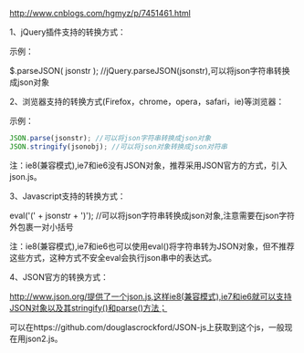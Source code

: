 http://www.cnblogs.com/hgmyz/p/7451461.html

1、jQuery插件支持的转换方式： 

 

示例：

 $.parseJSON( jsonstr ); //jQuery.parseJSON(jsonstr),可以将json字符串转换成json对象 

 

2、浏览器支持的转换方式(Firefox，chrome，opera，safari，ie)等浏览器：

示例：
```js
JSON.parse(jsonstr); //可以将json字符串转换成json对象 
JSON.stringify(jsonobj); //可以将json对象转换成json对符串 
```
 

注：ie8(兼容模式),ie7和ie6没有JSON对象，推荐采用JSON官方的方式，引入json.js。 

3、Javascript支持的转换方式： 

eval('(' + jsonstr + ')'); //可以将json字符串转换成json对象,注意需要在json字符外包裹一对小括号 

 注：ie8(兼容模式),ie7和ie6也可以使用eval()将字符串转为JSON对象，但不推荐这些方式，这种方式不安全eval会执行json串中的表达式。 

 

4、JSON官方的转换方式： 

 

http://www.json.org/提供了一个json.js,这样ie8(兼容模式),ie7和ie6就可以支持JSON对象以及其stringify()和parse()方法； 

可以在https://github.com/douglascrockford/JSON-js上获取到这个js，一般现在用json2.js。